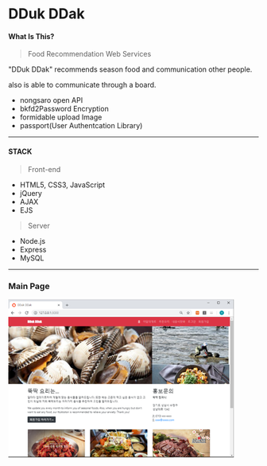 # DDuk DDak

#### What Is This?

> Food Recommendation Web Services

"DDuk DDak" recommends season food and communication other people. 

also is able to communicate through a board.

- nongsaro open API
- bkfd2Password Encryption
- formidable upload Image
- passport(User Authentcation Library)

<hr>

#### STACK

> Front-end

- HTML5, CSS3, JavaScript  
- jQuery
- AJAX
- EJS

> Server

- Node.js
- Express
- MySQL

<hr/>

### Main Page

<img src="main.PNG" width="90%"></img>
